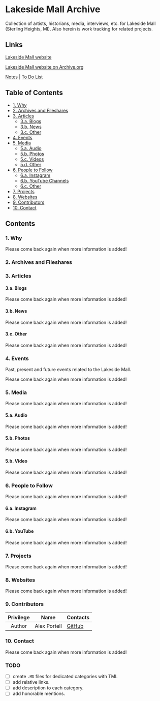# Lakeside Mall Archive
Collection of artists, historians, media, interviews, etc. for Lakeside Mall (Sterling Heights, MI). Also herein is work tracking for related projects.

## Links
[Lakeside Mall website](#1)

[Lakeside Mall website on Archive.org](#2)

[Notes](/NOTES.md) | [To Do List](/TODO.md)

[1]: (https://www.shop-lakesidemall.com/)
[2]: ([https://www.shop-lakesidemall.com/](https://www.shop-lakesidemall.com/))

## Table of Contents
- [1. Why](#1-why)
- [2. Archives and Fileshares](#2-archives-and-fileshares)
- [3. Articles](#3-articles)
  - [3.a. Blogs](#3a-blogs)
  - [3.b. News](#3b-news)
  - [3.c. Other](#3c-other)
- [4. Events](#4-events)
- [5. Media](#5-media)
  - [5.a. Audio](#5a-audio)
  - [5.b. Photos](#5b-photos)
  - [5.c. Videos](#5c-videos)
  - [5.d. Other](#5d-other)
- [6. People to Follow](#6-people-to-follow)
  - [6.a. Instagram](#6a-instagram)
  - [6.b. YouTube Channels](#6b-youtube-channels)
  - [6.c. Other](#6c-other)
- [7. Projects](#7-projects)
- [8. Websites](#8-websites)
- [9. Contributors](#9-contributors)
- [10. Contact](#10-contact)

## Contents
### 1. Why
Please come back again when more information is added!

### 2. Archives and Fileshares
[comment]: <> (make cloud account to host own files)
[comment]: <> (find others' shares)

### 3. Articles
#### 3.a. Blogs
[comment]: <> (find blogs)
Please come back again when more information is added!

#### 3.b. News
[comment]: <> (look to local news)
Please come back again when more information is added!

#### 3.c. Other
Please come back again when more information is added!

### 4. Events
Past, present and future events related to the Lakeside Mall.

[comment]: <> (title, kind, year-month-day, link)
[comment]: <> (add details)
[comment]: <> (funtime cruzers)

Please come back again when more information is added!

### 5. Media
Please come back again when more information is added!

#### 5.a. Audio
Please come back again when more information is added!

#### 5.b. Photos
Please come back again when more information is added!

#### 5.b. Video
Please come back again when more information is added!

### 6. People to Follow
Please come back again when more information is added!

#### 6.a. Instagram
Please come back again when more information is added!

#### 6.b. YouTube
Please come back again when more information is added!

### 7. Projects
Please come back again when more information is added!

### 8. Websites
Please come back again when more information is added!

### 9. Contributors
| Privilege | Name | Contacts |
| :-: | - | - |
| Author| Alex Portell | [GitHub](https://github.com/portellam) |

### 10. Contact
Please come back again when more information is added!

### TODO
[comment]: <> (add more TODO)
- [ ] create `.MD` files for dedicated categories with TMI.
- [ ] add relative links.
- [ ] add description to each category.
- [ ] add honorable mentions.
